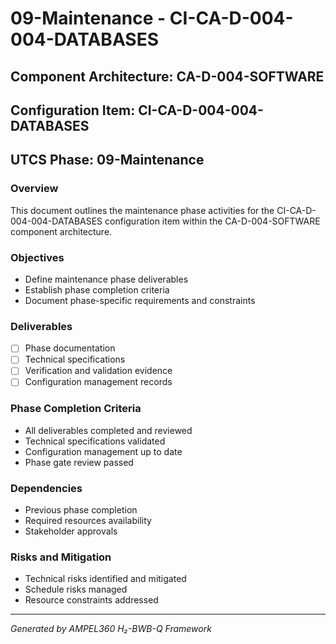 # 09-Maintenance - CI-CA-D-004-004-DATABASES

## Component Architecture: CA-D-004-SOFTWARE
## Configuration Item: CI-CA-D-004-004-DATABASES
## UTCS Phase: 09-Maintenance

### Overview
This document outlines the maintenance phase activities for the CI-CA-D-004-004-DATABASES configuration item within the CA-D-004-SOFTWARE component architecture.

### Objectives
- Define maintenance phase deliverables
- Establish phase completion criteria
- Document phase-specific requirements and constraints

### Deliverables
- [ ] Phase documentation
- [ ] Technical specifications
- [ ] Verification and validation evidence
- [ ] Configuration management records

### Phase Completion Criteria
- All deliverables completed and reviewed
- Technical specifications validated
- Configuration management up to date
- Phase gate review passed

### Dependencies
- Previous phase completion
- Required resources availability
- Stakeholder approvals

### Risks and Mitigation
- Technical risks identified and mitigated
- Schedule risks managed
- Resource constraints addressed

---
*Generated by AMPEL360 H₂-BWB-Q Framework*
